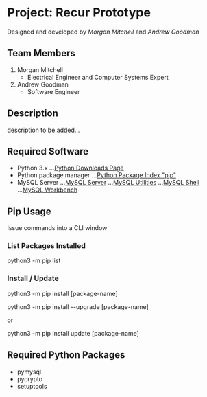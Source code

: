 # Project: Recur Prototype

Designed and developed by _Morgan Mitchell_ and _Andrew Goodman_

## Team Members
1. Morgan Mitchell
    * Electrical Engineer and Computer Systems Expert
2. Andrew Goodman
    * Software Engineer

## Description

description to be added...

## Required Software

* Python 3.x
 ...[Python Downloads Page](https://www.python.org/downloads/)
* Python package manager
 ...[Python Package Index "pip"](https://pip.pypa.io/en/stable/installing/#installing-with-get-pip-py)
* MySQL Server
 ...[MySQL Server](http://dev.mysql.com/downloads/mysql/)
 ...[MySQL Utilities](http://dev.mysql.com/downloads/utilities/)
 ...[MySQL Shell](http://dev.mysql.com/downloads/shell/)
 ...[MySQL Workbench](http://dev.mysql.com/downloads/workbench/)

## Pip Usage

Issue commands into a CLI window

### List Packages Installed

python3 -m pip list

### Install / Update

python3 -m pip install [package-name]

python3 -m pip install --upgrade [package-name]

or

python3 -m pip install update [package-name]

## Required Python Packages

* pymysql
* pycrypto
* setuptools
